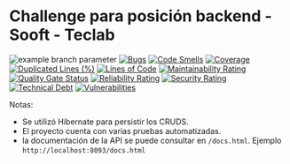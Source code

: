 # Challenge para posición backend - Sooft - Teclab

![example branch parameter](https://github.com/lisomartinez/challenge-java-backend-dev-sooft/workflows/Java%20CI%20with%20Maven/badge.svg?branch=main)
[![Bugs](https://sonarcloud.io/api/project_badges/measure?project=lisomartinez_challenge-java-backend-dev-sooft&metric=bugs)](https://sonarcloud.io/dashboard?id=lisomartinez_challenge-java-backend-dev-sooft)
[![Code Smells](https://sonarcloud.io/api/project_badges/measure?project=lisomartinez_challenge-java-backend-dev-sooft&metric=code_smells)](https://sonarcloud.io/dashboard?id=lisomartinez_challenge-java-backend-dev-sooft)
[![Coverage](https://sonarcloud.io/api/project_badges/measure?project=lisomartinez_challenge-java-backend-dev-sooft&metric=coverage)](https://sonarcloud.io/dashboard?id=lisomartinez_challenge-java-backend-dev-sooft)
[![Duplicated Lines (%)](https://sonarcloud.io/api/project_badges/measure?project=lisomartinez_challenge-java-backend-dev-sooft&metric=duplicated_lines_density)](https://sonarcloud.io/dashboard?id=lisomartinez_challenge-java-backend-dev-sooft)
[![Lines of Code](https://sonarcloud.io/api/project_badges/measure?project=lisomartinez_challenge-java-backend-dev-sooft&metric=ncloc)](https://sonarcloud.io/dashboard?id=lisomartinez_challenge-java-backend-dev-sooft)
[![Maintainability Rating](https://sonarcloud.io/api/project_badges/measure?project=lisomartinez_challenge-java-backend-dev-sooft&metric=sqale_rating)](https://sonarcloud.io/dashboard?id=lisomartinez_challenge-java-backend-dev-sooft)
[![Quality Gate Status](https://sonarcloud.io/api/project_badges/measure?project=lisomartinez_challenge-java-backend-dev-sooft&metric=alert_status)](https://sonarcloud.io/dashboard?id=lisomartinez_challenge-java-backend-dev-sooft)
[![Reliability Rating](https://sonarcloud.io/api/project_badges/measure?project=lisomartinez_challenge-java-backend-dev-sooft&metric=reliability_rating)](https://sonarcloud.io/dashboard?id=lisomartinez_challenge-java-backend-dev-sooft)
[![Security Rating](https://sonarcloud.io/api/project_badges/measure?project=lisomartinez_challenge-java-backend-dev-sooft&metric=security_rating)](https://sonarcloud.io/dashboard?id=lisomartinez_challenge-java-backend-dev-sooft)
[![Technical Debt](https://sonarcloud.io/api/project_badges/measure?project=lisomartinez_challenge-java-backend-dev-sooft&metric=sqale_index)](https://sonarcloud.io/dashboard?id=lisomartinez_challenge-java-backend-dev-sooft)
[![Vulnerabilities](https://sonarcloud.io/api/project_badges/measure?project=lisomartinez_challenge-java-backend-dev-sooft&metric=vulnerabilities)](https://sonarcloud.io/dashboard?id=lisomartinez_challenge-java-backend-dev-sooft)

Notas:

- Se utilizó Hibernate para persistir los CRUDS.
- El proyecto cuenta con varias pruebas automatizadas.
- la documentación de la API se puede consultar en `/docs.html`. Ejemplo `http://localhost:8093/docs.html`